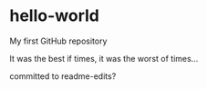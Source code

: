 # hello-world
My first GitHub repository

It was the best if times, it was the worst of times...

committed to readme-edits?
